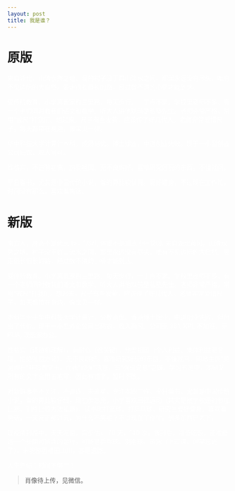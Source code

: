 ```yaml
---
layout: post
title: 我是谁？
---
```



# 原版 #

<div style="color:white">
来自湖北，山清水秀之地。我的村子没于群山流水之间，那里永远没有尽头，唯有不见边际的大自然。要走很长很长的路，经过数不清的小桥才能到达。

受传统教育。小学离我家约三里路，每天步行，一丁点不累。学校里老师不多，有一个老师同时教我们语文和数学。听大人讲他以前是私塾先生。老师非常严格，常用“戒尺”打我们。想起来，尺子有些发黄，应该传了好几代人。老师非常爱惜尺子，每天都带在身边，像宝贝一样。

华中科技大学计算计本科，成绩尚优。博士肄业，中道创业失败。现于一小型创业公司码农，收入尚可。

性格实，不违背初衷。热爱袓国。无不良癖好。喜难研究好玩的东西，不懂就问。

平日看书，尤其是中国传统小说，看的算比较认真。爱好建身，不过现在工作忙，时间没有那么。喜欢看笑话。
</div>

# 新版 #

<div style="color:white">
南方人，身高不是优点 (>= 1.67), 体重不是重点 (<=120). 来自湖北黄冈，山清水秀之地。村子没于群山流水之间，那里永远没有尽头，唯有不见边际的大自然。要走很长很长的路，经过数不清的小桥才能到达。

受传统教育。小学离我家约三里路，每天步行，一丁点不累。学校里老师不多，有一个老师同时教我们语文和数学。听大人讲他以前是私塾先生。老师非常严格，常用“戒尺”打我们。想起来，尺子有些发黄，应该传了好几代人。老师非常爱惜尺子，每天都带在身边，像宝贝一样。

本科毕业于华中科技大学计算计，分数尚优。香港博士肄业，中道创业失败，但付出了代价。现于一小型外企公司当码农，收入尚可。公司无 361, KPI, 不加班，无 PUA, 现居家办公。

性格实（请随机理解），有耐心（很关键），热爱祖国（个人利益、集体利益要合理，拒绝唯西方论）。无不良癖好。喜难研究好玩的东西，不懂就问。网站主页“灵河顽石”非指贾宝玉，而表“顽强”执意，有“强词说意”之嫌。学习五笔中，本网站所有的文字全用五笔写，因此有错字，暂时不改。

对新鲜事务不关注，不追逐，未追星，专注本职工作。平日看书，尤其是中国传统小说，看的算比较仔细，现初步忘光。小学喜欢田径运动（其实是被学校逼的参加比赛，训练比较方法粗爆），读书时打篮球，打乒乓球，研究生爱好健身。喜欢看笑话，一天反正都过去，为什么不笑呢？不过现在工作忙，很多东西已丢下。

现疫情封控中，天天吃面，实步估计 70 天，140 次。解封后，准备吃饭，还准备选一个长期可持续的运行，可能是乒乓球、羽毛球、游泳（上过课，但早忘光了）。未能游历祖国山川，甚是遗憾。

人生总结：时间不够用！

>肖像待上传，见微信。
</div>
